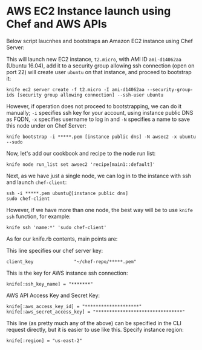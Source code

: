 # AWS EC2 Instance launch using Chef and AWS APIs

Below script laucnhes and bootstraps an Amazon EC2 instance using Chef Server:


This will launch new EC2 instance, `t2.micro`, with AMI ID `ami-d14062aa` (Ubuntu 16.04), add it to a security group allowing ssh connection (open on port 22) will create user `ubuntu` on that instance, and proceed to bootstrap it:
```
knife ec2 server create -f t2.micro -I ami-d14062aa --security-group-ids [security group allowing connection] --ssh-user ubuntu
```

However, if operation does not proceed to bootstrapping, we can do it manually;
`-i` specifies ssh key for your account, using instance public DNS as FQDN, `-x` specifies username to log in and `-N` specifies a name to save this node under on Chef Server:
```
knife bootstrap -i *****.pem [instance public dns] -N awsec2 -x ubuntu --sudo
```

Now, let's add our cookbook and recipe to the node run list:
```
knife node run_list set awsec2 'recipe[main1::default]'
```

Next, as we have just a single node, we can log in to the instance with ssh and launch `chef-client`:
```
ssh -i *****.pem ubuntu@[instance public dns]
sudo chef-client
```

However, if we have more than one node, the best way will be to use `knife ssh` function, for example:

```
knife ssh 'name:*' 'sudo chef-client'
```



As for our knife.rb contents, main points are:

This line specifies our chef server key:
```
client_key               "~/chef-repo/*****.pem"
```

This is the key for AWS instance ssh connection:
```
knife[:ssh_key_name] = "*******"
```

AWS API Access Key and Secret Key:
```
knife[:aws_access_key_id] = "********************"
knife[:aws_secret_access_key] = "********************************"
```

This line (as pretty much any of the above) can be specified in the CLI request directly, but it is easier to use like this. Specify instance region: 
```
knife[:region] = "us-east-2"
```
